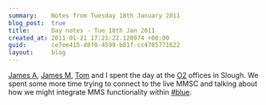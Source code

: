 ```yaml
---
summary:    Notes from Tuesday 18th January 2011
blog_post:  true
title:      Day notes - Tue 18th Jan 2011
created_at: 2011-01-21 17:21:22.128974 +00:00
guid:       ce7ee415-d8f0-4599-b81f-cc4705771622
layout:     blog
---
```

  [James A](http://interblah.net/), [James M](http://jamesmead.org/), [Tom](http://tomafro.net/) and I spent the day at the [O2](http://www.o2.co.uk/) offices in Slough.  We spent some more time trying to connect to the live MMSC and talking about how we might integrate MMS functionality within [#blue](https://hashblue.com/).
